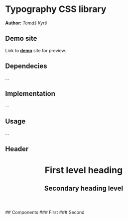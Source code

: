 # Typography CSS library
**Author:** *Tomáš Kyrš*
## Demo site
Link to **[demo](http://pslib-cz.github.io/2022l4web-css-typographic-library-TomasKyrs)** site for preview.
## Dependecies
...
## Implementation
...
## Usage
...
## Header
<header>
        <h1>First level heading</h1>
        <h2>Secondary heading level</h2>
</header>
## Components
### First
### Second
